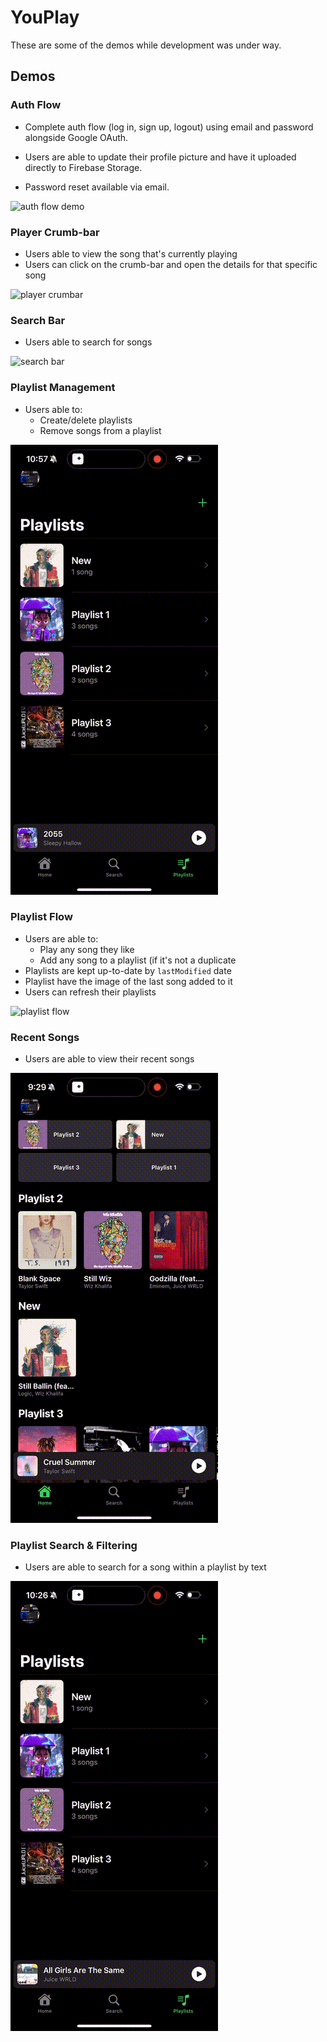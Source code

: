 # YouPlay

These are some of the demos while development was under way.

## Demos

### Auth Flow

- Complete auth flow (log in, sign up, logout) using email and password alongside Google OAuth.

- Users are able to update their profile picture and have it uploaded directly to Firebase Storage.

- Password reset available via email.

![auth flow demo](../assets/demos/demo-auth-flow.gif)

### Player Crumb-bar

- Users able to view the song that's currently playing
- Users can click on the crumb-bar and open the details for that specific song

![player crumbar](../assets/demos/demo-player-crumbar.gif)

### Search Bar

- Users able to search for songs

![search bar](../assets/demos/demo-search-bar.gif)

### Playlist Management

- Users able to:
  - Create/delete playlists
  - Remove songs from a playlist

![playlist management](../assets/demos/demo-playlist-management.gif)

### Playlist Flow

- Users are able to:
  - Play any song they like
  - Add any song to a playlist (if it's not a duplicate
- Playlists are kept up-to-date by `lastModified` date
- Playlist have the image of the last song added to it
- Users can refresh their playlists

![playlist flow](../assets/demos/demo-playlist-flow.gif)

### Recent Songs

- Users are able to view their recent songs

![recent songs](../assets/demos/demo-recent-songs.gif)

### Playlist Search & Filtering

- Users are able to search for a song within a playlist by text

![playlist search](../assets/demos/demo-search-songs-list.gif)
